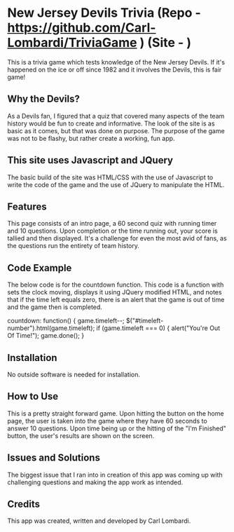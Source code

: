 # New Jersey Devils Trivia (Repo - https://github.com/Carl-Lombardi/TriviaGame ) (Site - )
This is a trivia game which tests knowledge of the New Jersey Devils. If it's happened on the ice or off since 1982 and it involves the Devils, this is fair game!

## Why the Devils?
As a Devils fan, I figured that a quiz that covered many aspects of the team history would be fun to create and informative. The look of the site is as basic as it comes, but that was done on purpose. The purpose of the game was not to be flashy, but rather create a working, fun app.

## This site uses Javascript and JQuery 
The basic build of the site was HTML/CSS with the use of Javascript to write the code of the game and the use of JQuery to manipulate the HTML. 

## Features
This page consists of an intro page, a 60 second quiz with running timer and 10 questions. Upon completion or the time running out, your score is tallied and then displayed. It's a challenge for even the most avid of fans, as the questions run the entirety of team history. 

## Code Example
The below code is for the countdown function. This code is a function with sets the clock moving, displays it using JQuery modified HTML, and notes that if the time left equals zero, there is an alert that the game is out of time and the game then is completed. 

  countdown: function() {
    game.timeleft--;
    $("#timeleft-number").html(game.timeleft);
    if (game.timeleft === 0) {
      alert("You're Out Of Time!");
      game.done();
    }

## Installation 
No outside software is needed for installation. 

## How to Use
This is a pretty straight forward game. Upon hitting the button on the home page, the user is taken into the game where they have 60 seconds to answer 10 questions. Upon time being up or the hitting of the "I'm Finished" button, the user's results are shown on the screen. 

## Issues and Solutions
The biggest issue that I ran into in creation of this app was coming up with challenging questions and making the app work as intended. 

## Credits
This app was created, written and developed by Carl Lombardi. 
